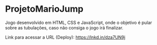 # ProjetoMarioJump
Jogo desenvolvido em HTML, CSS e JavaScript, onde o objetivo é pular sobre as tubulações, caso não consiga o jogo irá finalizar.

Link para acessar a URL (Deploy): https://lnkd.in/dza7UN9j
